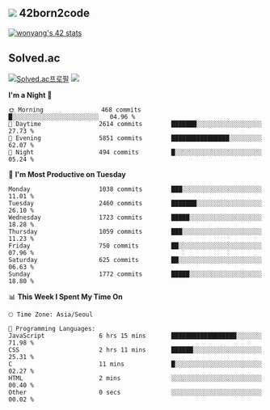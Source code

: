 
## <img src="https://img.shields.io/badge/-000000?style=flat&logo=42&logoColor=white"> 42born2code
<!--[![wonyang's 42 stats](https://badge42.vercel.app/api/v2/cl5nhe5b6007809kydha7ht42/stats?cursusId=21&coalitionId=88)](https://profile.intra.42.fr/users/wonyang)-->

[![wonyang's 42 stats](https://badge.mediaplus.ma/starryblue/wonyang?1337Badge=off&UM6P=off)](https://github.com/oakoudad/badge42)

## Solved.ac
[![Solved.ac프로필](http://mazassumnida.wtf/api/v2/generate_badge?boj=bennyws)](https://solved.ac/bennyws)
<a href="https://solved.ac/bennyws"><img src="http://mazandi.herokuapp.com/api?handle=bennyws&theme=cold"/></a>

<!--START_SECTION:waka-->
**I'm a Night 🦉** 

```text
🌞 Morning                468 commits         █░░░░░░░░░░░░░░░░░░░░░░░░   04.96 % 
🌆 Daytime                2614 commits        ███████░░░░░░░░░░░░░░░░░░   27.73 % 
🌃 Evening                5851 commits        ████████████████░░░░░░░░░   62.07 % 
🌙 Night                  494 commits         █░░░░░░░░░░░░░░░░░░░░░░░░   05.24 % 
```
📅 **I'm Most Productive on Tuesday** 

```text
Monday                   1038 commits        ███░░░░░░░░░░░░░░░░░░░░░░   11.01 % 
Tuesday                  2460 commits        ███████░░░░░░░░░░░░░░░░░░   26.10 % 
Wednesday                1723 commits        █████░░░░░░░░░░░░░░░░░░░░   18.28 % 
Thursday                 1059 commits        ███░░░░░░░░░░░░░░░░░░░░░░   11.23 % 
Friday                   750 commits         ██░░░░░░░░░░░░░░░░░░░░░░░   07.96 % 
Saturday                 625 commits         ██░░░░░░░░░░░░░░░░░░░░░░░   06.63 % 
Sunday                   1772 commits        █████░░░░░░░░░░░░░░░░░░░░   18.80 % 
```


📊 **This Week I Spent My Time On** 

```text
🕑︎ Time Zone: Asia/Seoul

💬 Programming Languages: 
JavaScript               6 hrs 15 mins       ██████████████████░░░░░░░   71.98 % 
CSS                      2 hrs 11 mins       ██████░░░░░░░░░░░░░░░░░░░   25.31 % 
C                        11 mins             █░░░░░░░░░░░░░░░░░░░░░░░░   02.27 % 
HTML                     2 mins              ░░░░░░░░░░░░░░░░░░░░░░░░░   00.40 % 
Other                    0 secs              ░░░░░░░░░░░░░░░░░░░░░░░░░   00.02 % 
```


<!--END_SECTION:waka-->
